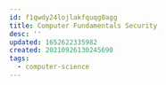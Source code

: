```yaml
---
id: f1qwdy24lojlakfquqg0agg
title: Computer Fundamentals Security
desc: ''
updated: 1652622335982
created: 20210926130245690
tags:
  - computer-science
---
```


